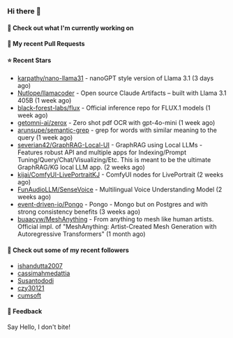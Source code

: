 ### Hi there 👋

#### 👷 Check out what I'm currently working on

#### 🔨 My recent Pull Requests


#### ⭐ Recent Stars

- [karpathy/nano-llama31](https://github.com/karpathy/nano-llama31) - nanoGPT style version of Llama 3.1 (3 days ago)
- [Nutlope/llamacoder](https://github.com/Nutlope/llamacoder) - Open source Claude Artifacts – built with Llama 3.1 405B (1 week ago)
- [black-forest-labs/flux](https://github.com/black-forest-labs/flux) - Official inference repo for FLUX.1 models (1 week ago)
- [getomni-ai/zerox](https://github.com/getomni-ai/zerox) - Zero shot pdf OCR with gpt-4o-mini (1 week ago)
- [arunsupe/semantic-grep](https://github.com/arunsupe/semantic-grep) - grep for words with similar meaning to the query (1 week ago)
- [severian42/GraphRAG-Local-UI](https://github.com/severian42/GraphRAG-Local-UI) - GraphRAG using Local LLMs - Features robust API and multiple apps for Indexing/Prompt Tuning/Query/Chat/Visualizing/Etc. This is meant to be the ultimate GraphRAG/KG local LLM app.  (2 weeks ago)
- [kijai/ComfyUI-LivePortraitKJ](https://github.com/kijai/ComfyUI-LivePortraitKJ) - ComfyUI nodes for LivePortrait (2 weeks ago)
- [FunAudioLLM/SenseVoice](https://github.com/FunAudioLLM/SenseVoice) - Multilingual Voice Understanding Model (2 weeks ago)
- [event-driven-io/Pongo](https://github.com/event-driven-io/Pongo) - Pongo - Mongo but on Postgres and with strong consistency benefits (3 weeks ago)
- [buaacyw/MeshAnything](https://github.com/buaacyw/MeshAnything) - From anything to mesh like human artists. Official impl. of &#34;MeshAnything: Artist-Created Mesh Generation with Autoregressive Transformers&#34; (1 month ago)

#### 👯 Check out some of my recent followers

- [ishandutta2007](https://github.com/ishandutta2007)
- [cassimahmedattia](https://github.com/cassimahmedattia)
- [Susantododi](https://github.com/Susantododi)
- [czy30121](https://github.com/czy30121)
- [cumsoft](https://github.com/cumsoft)

#### 💬 Feedback

Say Hello, I don't bite!
